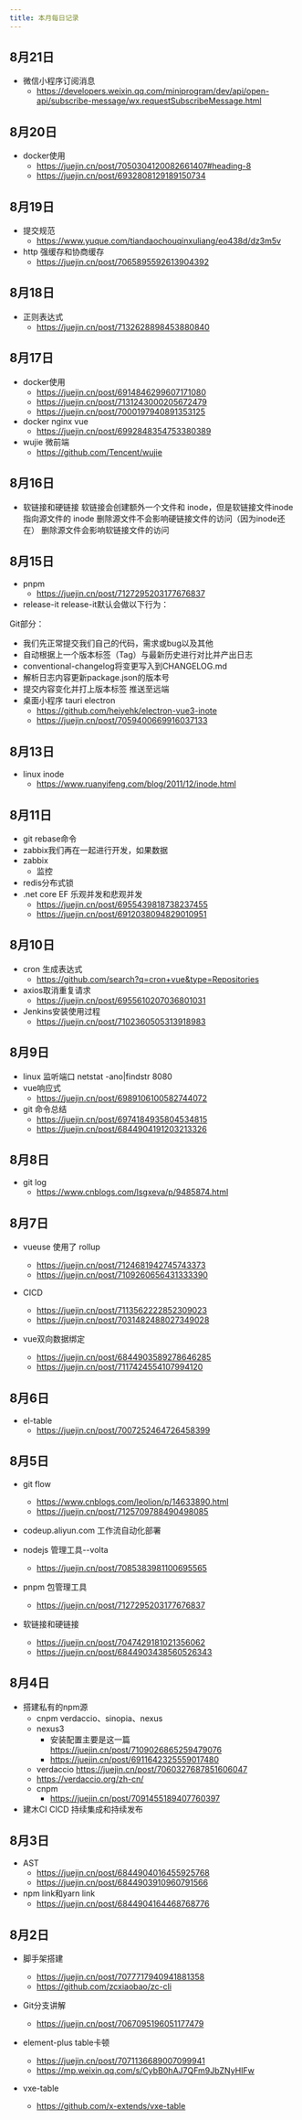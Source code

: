 ```yaml
---
title: 本月每日记录
---
```


## 8月21日
- 微信小程序订阅消息
  - https://developers.weixin.qq.com/miniprogram/dev/api/open-api/subscribe-message/wx.requestSubscribeMessage.html
## 8月20日
- docker使用
  - https://juejin.cn/post/7050304120082661407#heading-8
  - https://juejin.cn/post/6932808129189150734
## 8月19日
- 提交规范
  - https://www.yuque.com/tiandaochouqinxuliang/eo438d/dz3m5v
- http 强缓存和协商缓存
  - https://juejin.cn/post/7065895592613904392
## 8月18日
- 正则表达式
  - https://juejin.cn/post/7132628898453880840
## 8月17日
- docker使用
  - https://juejin.cn/post/6914846299607171080
  - https://juejin.cn/post/7131243000205672479
  - https://juejin.cn/post/7000197940891353125
- docker nginx vue
  - https://juejin.cn/post/6992848354753380389
- wujie 微前端
  - https://github.com/Tencent/wujie
## 8月16日
- 软链接和硬链接
  软链接会创建额外一个文件和 inode，但是软链接文件inode指向源文件的 inode
  删除源文件不会影响硬链接文件的访问（因为inode还在）
  删除源文件会影响软链接文件的访问
## 8月15日
- pnpm
  - https://juejin.cn/post/7127295203177676837
- release-it
release-it默认会做以下行为：

Git部分：
- 我们先正常提交我们自己的代码，需求或bug以及其他
- 自动根据上一个版本标签（Tag）与最新历史进行对比并产出日志
- conventional-changelog将变更写入到CHANGELOG.md
- 解析日志内容更新package.json的版本号
- 提交内容变化并打上版本标签
推送至远端
- 桌面小程序  tauri electron
  - https://github.com/heiyehk/electron-vue3-inote
  - https://juejin.cn/post/7059400669916037133
## 8月13日
- linux inode
  - https://www.ruanyifeng.com/blog/2011/12/inode.html
## 8月11日
- git rebase命令
- zabbix我们再在一起进行开发，如果数据
- zabbix
  - 监控
- redis分布式锁
- .net core EF 乐观并发和悲观并发
  - https://juejin.cn/post/6955439818738237455
  - https://juejin.cn/post/6912038094829010951
## 8月10日
- cron 生成表达式
  - https://github.com/search?q=cron+vue&type=Repositories
- axios取消重复请求
  - https://juejin.cn/post/6955610207036801031
- Jenkins安装使用过程
  - https://juejin.cn/post/7102360505313918983
## 8月9日
- linux 监听端口
  netstat -ano|findstr 8080
- vue响应式
  - https://juejin.cn/post/6989106100582744072
- git 命令总结
  - https://juejin.cn/post/6974184935804534815
  - https://juejin.cn/post/6844904191203213326
## 8月8日
- git log
  - https://www.cnblogs.com/lsgxeva/p/9485874.html
## 8月7日
- vueuse 使用了 rollup
  - https://juejin.cn/post/7124681942745743373
  - https://juejin.cn/post/7109260656431333390
- CICD
  - https://juejin.cn/post/7113562222852309023
  - https://juejin.cn/post/7031482488027349028

- vue双向数据绑定
  - https://juejin.cn/post/6844903589278646285
  - https://juejin.cn/post/7117424554107994120
## 8月6日
- el-table 
  - https://juejin.cn/post/7007252464726458399 

## 8月5日
- git flow
  - https://www.cnblogs.com/leolion/p/14633890.html
  - https://juejin.cn/post/7125709788490498085
- codeup.aliyun.com 工作流自动化部署

- nodejs 管理工具--volta
  - https://juejin.cn/post/7085383981100695565

- pnpm 包管理工具
  - https://juejin.cn/post/7127295203177676837
- 软链接和硬链接
  - https://juejin.cn/post/7047429181021356062
  - https://juejin.cn/post/6844903438560526343
## 8月4日
- 搭建私有的npm源
  - cnpm verdaccio、sinopia、nexus
  - nexus3 
    - 安装配置主要是这一篇 https://juejin.cn/post/7109026865259479076
    - https://juejin.cn/post/6911642325559017480
  - verdaccio https://juejin.cn/post/7060327687851606047
  - https://verdaccio.org/zh-cn/
  - cnpm
    - https://juejin.cn/post/7091455189407760397
- 建木CI  CICD 持续集成和持续发布

## 8月3日
- AST
  - https://juejin.cn/post/6844904016455925768
  - https://juejin.cn/post/6844903910960791566
- npm link和yarn link
  - https://juejin.cn/post/6844904164468768776
## 8月2日
- 脚手架搭建
  - https://juejin.cn/post/7077717940941881358
  - https://github.com/zcxiaobao/zc-cli
- Git分支讲解
  - https://juejin.cn/post/7067095196051177479
- element-plus table卡顿
  - https://juejin.cn/post/7071136689007099941
  - https://mp.weixin.qq.com/s/CybB0hAJ7QFm9JbZNyHIFw

- vxe-table
  - https://github.com/x-extends/vxe-table
 
